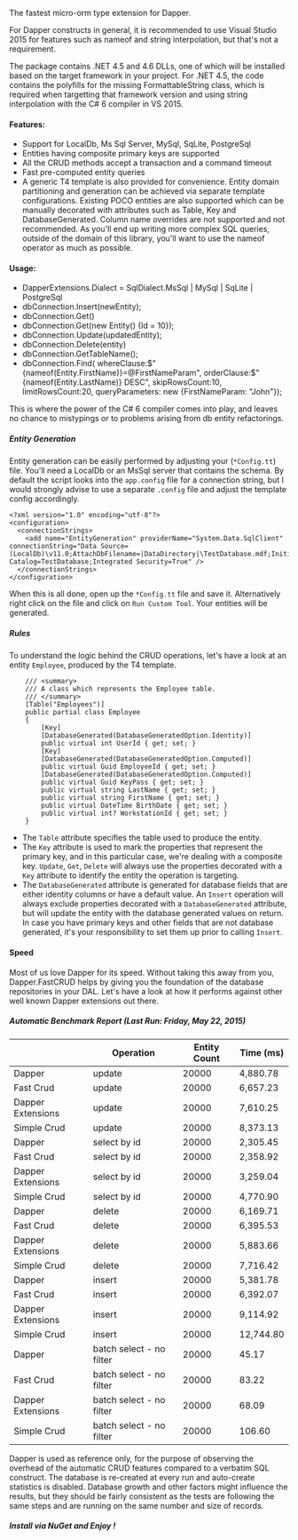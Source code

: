 The fastest micro-orm type extension for Dapper.

For Dapper constructs in general, it is recommended to use Visual Studio 2015 for features such as nameof and string interpolation, but that's not a requirement.

The package contains .NET 4.5 and 4.6 DLLs, one of which will be installed based on the target framework in your project. 
For .NET 4.5, the code contains the polyfills for the missing FormattableString class, which is required when targetting that framework version and using string interpolation with the C# 6 compiler in VS 2015.

#### Features:
- Support for LocalDb, Ms Sql Server, MySql, SqLite, PostgreSql
- Entities having composite primary keys are supported
- All the CRUD methods accept a transaction and a command timeout
- Fast pre-computed entity queries
- A generic T4 template is also provided for convenience. Entity domain partitioning and generation can be achieved via separate template configurations. Existing POCO entities are also supported which can be manually decorated with attributes such as Table, Key and DatabaseGenerated. Column name overrides are not supported and not recommended. As you'll end up writing more complex SQL queries, outside of the domain of this library, you'll want to use the nameof operator as much as possible.

#### Usage:
- DapperExtensions.Dialect = SqlDialect.MsSql | MySql | SqLite | PostgreSql
- dbConnection.Insert(newEntity);
- dbConnection.Get()
- dbConnection.Get(new Entity() {Id = 10});
- dbConnection.Update(updatedEntity);
- dbConnection.Delete(entity)
- dbConnection.GetTableName<Entity>();
- dbConnection.Find<Entity>(
        whereClause:$"{nameof(Entity.FirstName)}=@FirstNameParam", 
        orderClause:$"{nameof(Entity.LastName)} DESC", 
		skipRowsCount:10, limitRowsCount:20,
        queryParameters: new {FirstNameParam: "John"});

This is where the power of the C# 6 compiler comes into play, and leaves no chance to mistypings or to problems arising from db entity refactorings.

##### Entity Generation
Entity generation can be easily performed by adjusting your (``*Config.tt``) file. You'll need a LocalDb or an MsSql server that contains the schema. 
By default the script looks into the ``app.config`` file for a connection string, but I would strongly advise to use a separate ``.config`` file and adjust the template config accordingly.
```
<?xml version="1.0" encoding="utf-8"?>
<configuration>
  <connectionStrings>
    <add name="EntityGeneration" providerName="System.Data.SqlClient" connectionString="Data Source=(LocalDb)\v11.0;AttachDbFilename=|DataDirectory|\TestDatabase.mdf;Initial Catalog=TestDatabase;Integrated Security=True" />
  </connectionStrings>
</configuration>
```
When this is all done, open up the ``*Config.tt`` file and save it. Alternatively right click on the file and click on ``Run Custom Tool``. Your entities will be generated.


##### Rules
To understand the logic behind the CRUD operations, let's have a look at an entity ``Employee``, produced by the T4 template.

```
    /// <summary>
    /// A class which represents the Employee table.
    /// </summary>
	[Table("Employees")]
	public partial class Employee
	{
		[Key]
		[DatabaseGenerated(DatabaseGeneratedOption.Identity)]
		public virtual int UserId { get; set; }
		[Key]
		[DatabaseGenerated(DatabaseGeneratedOption.Computed)]
		public virtual Guid EmployeeId { get; set; }
		[DatabaseGenerated(DatabaseGeneratedOption.Computed)]
		public virtual Guid KeyPass { get; set; }
		public virtual string LastName { get; set; }
		public virtual string FirstName { get; set; }
		public virtual DateTime BirthDate { get; set; }
		public virtual int? WorkstationId { get; set; }
	}

```
- The ``Table`` attribute specifies the table used to produce the entity.  
- The ``Key`` attribute is used to mark the properties that represent the primary key, and in this particular case, we're dealing with a composite key.
``Update``, ``Get``, ``Delete`` will always use the properties decorated with a ``Key`` attribute to identify the entity the operation is targeting.
- The ``DatabaseGenerated`` attribute is generated for database fields that are either identity columns or have a default value. 
An ``Insert`` operation will always exclude properties decorated with a ``DatabaseGenerated`` attribute, but will update the entity with the database generated values on return.
In case you have primary keys and other fields that are not database generated, it's your responsibility to set them up prior to calling ``Insert``.

#### Speed
Most of us love Dapper for its speed. 
Without taking this away from you, Dapper.FastCRUD helps by giving you the foundation of the database repositories in your DAL. 
Let's have a look at how it performs against other well known Dapper extensions out there.

##### Automatic Benchmark Report (Last Run: Friday, May 22, 2015)
|   |  Operation | Entity Count |Time (ms) |
------------|------------|--------------|-----------
Dapper | update | 20000 | 4,880.78 
Fast Crud | update | 20000 | 6,657.23 
Dapper Extensions | update | 20000 | 7,610.25 
Simple Crud | update | 20000 | 8,373.13 
Dapper | select by id | 20000 | 2,305.45 
Fast Crud | select by id | 20000 | 2,358.92 
Dapper Extensions | select by id | 20000 | 3,259.04 
Simple Crud | select by id | 20000 | 4,770.90 
Dapper | delete | 20000 | 6,169.71 
Fast Crud | delete | 20000 | 6,395.53 
Dapper Extensions | delete | 20000 | 5,883.66 
Simple Crud | delete | 20000 | 7,716.42 
Dapper | insert | 20000 | 5,381.78 
Fast Crud | insert | 20000 | 6,392.07 
Dapper Extensions | insert | 20000 | 9,114.92 
Simple Crud | insert | 20000 | 12,744.80 
Dapper | batch select - no filter | 20000 | 45.17 
Fast Crud | batch select - no filter | 20000 | 83.22 
Dapper Extensions | batch select - no filter | 20000 | 68.09 
Simple Crud | batch select - no filter | 20000 | 106.60 

Dapper is used as reference only, for the purpose of observing the overhead of the automatic CRUD features compared to a verbatim SQL construct. The database is re-created at every run and auto-create statistics is disabled. 
Database growth and other factors might influence the results, but they should be fairly consistent as the tests are following the same steps and are running on the same number and size of records.

##### Install via NuGet and Enjoy !

